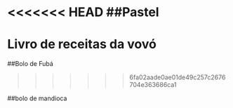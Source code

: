 <<<<<<< HEAD
##Pastel
=======
# Livro de receitas da vovó
##Bolo de Fubá
>>>>>>> 6fa02aade0ae01de49c257c2676704e363686ca1

##bolo de mandioca
